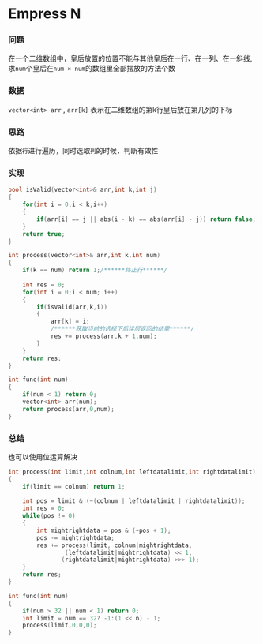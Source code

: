 # Empress N

### 问题

在一个二维数组中，皇后放置的位置不能与其他皇后在一行、在一列、在一斜线,求`num`个皇后在`num × num`的数组里全部摆放的方法个数

### 数据

`vector<int> arr` , `arr[k]` 表示在二维数组的第k行皇后放在第几列的下标

### 思路

依据`行`进行遍历，同时选取`列`的时候，判断有效性

### 实现

```c++
bool isValid(vector<int>& arr,int k,int j)
{
    for(int i = 0;i < k;i++)
    {
        if(arr[i] == j || abs(i - k) == abs(arr[i] - j)) return false;
    }
    return true;
}

int process(vector<int>& arr,int k,int num)
{
	if(k == num) return 1;/******终止行******/
    
    int res = 0;
    for(int i = 0;i < num; i++)
    {
        if(isValid(arr,k,i))
        {
            arr[k] = i;
            /******获取当前的选择下后续层返回的结果******/
            res += process(arr,k + 1,num);
        }
    }
    return res;
}

int func(int num)
{
    if(num < 1) return 0;
    vector<int> arr(num);
    return process(arr,0,num);
}
```

### 总结

也可以使用位运算解决



```c++
int process(int limit,int colnum,int leftdatalimit,int rightdatalimit)
{
    if(limit == colnum) return 1;
    
    int pos = limit & (~(colnum | leftdatalimit | rightdatalimit));
    int res = 0;
    while(pos != 0)
    {
        int mightrightdata = pos & (~pos + 1);
        pos -= mightrightdata;
        res += process(limit, colnum|mightrightdata,
                (leftdatalimit|mightrightdata) << 1,
               (rightdatalimit|mightrightdata) >>> 1);
    }
    return res;
}

int func(int num)
{
    if(num > 32 || num < 1) return 0;
    int limit = num == 32? -1:(1 << n) - 1;
    process(limit,0,0,0);
}
```


